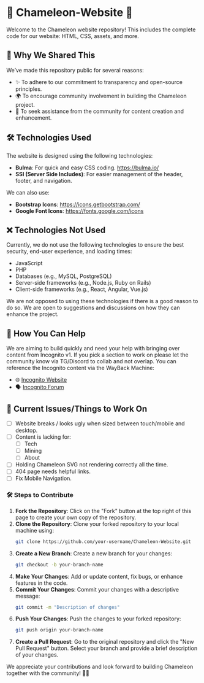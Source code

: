 # 🌟 Chameleon-Website 🌟

Welcome to the Chameleon website repository! This includes the complete code for our website: HTML, CSS, assets, and more.

## 📢 Why We Shared This

We’ve made this repository public for several reasons:

- ✨ To adhere to our commitment to transparency and open-source principles.
- 🌍 To encourage community involvement in building the Chameleon project.
- 🤝 To seek assistance from the community for content creation and enhancement.

## 🛠️ Technologies Used

The website is designed using the following technologies:

- **Bulma**: For quick and easy CSS coding. https://bulma.io/
- **SSI (Server Side Includes)**: For easier management of the header, footer, and navigation.

We can also use:

- **Bootstrap Icons**: https://icons.getbootstrap.com/
- **Google Font Icons**: https://fonts.google.com/icons

## ❌ Technologies Not Used

Currently, we do not use the following technologies to ensure the best security, end-user experience, and loading times:

- JavaScript
- PHP
- Databases (e.g., MySQL, PostgreSQL)
- Server-side frameworks (e.g., Node.js, Ruby on Rails)
- Client-side frameworks (e.g., React, Angular, Vue.js)

We are not opposed to using these technologies if there is a good reason to do so. We are open to suggestions and discussions on how they can enhance the project.

## 🙌 How You Can Help

We are aiming to build quickly and need your help with bringing over content from Incognito v1. If you pick a section to work on please let the community know via TG/Discord to collab and not overlap. You can reference the Incognito content via the WayBack Machine:

- 🌐 [Incognito Website](https://web.archive.org/web/20240321165852/https://incognito.org/)
- 🗣️ [Incognito Forum](https://web.archive.org/web/20240510113046/https://we.incognito.org/)

## 🐞 Current Issues/Things to Work On

- [ ] Website breaks / looks ugly when sized between touch/mobile and desktop.
- [ ] Content is lacking for:
  - [ ] Tech
  - [ ] Mining
  - [ ] About
- [ ] Holding Chameleon SVG not rendering correctly all the time.
- [ ] 404 page needs helpful links.
- [ ] Fix Mobile Navigation.

### 🛠️ Steps to Contribute

1. **Fork the Repository**: Click on the "Fork" button at the top right of this page to create your own copy of the repository.
2. **Clone the Repository**: Clone your forked repository to your local machine using:
    ```sh
    git clone https://github.com/your-username/Chameleon-Website.git
    ```
3. **Create a New Branch**: Create a new branch for your changes:
    ```sh
    git checkout -b your-branch-name
    ```
4. **Make Your Changes**: Add or update content, fix bugs, or enhance features in the code.
5. **Commit Your Changes**: Commit your changes with a descriptive message:
    ```sh
    git commit -m "Description of changes"
    ```
6. **Push Your Changes**: Push the changes to your forked repository:
    ```sh
    git push origin your-branch-name
    ```
7. **Create a Pull Request**: Go to the original repository and click the "New Pull Request" button. Select your branch and provide a brief description of your changes.

We appreciate your contributions and look forward to building Chameleon together with the community! 🚀💚
